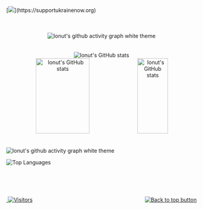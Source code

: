 <div id="top"></div>
[<img src="https://github-ads.s3.eu-central-1.amazonaws.com/support-ukraine.svg?t=1" />](https://supportukrainenow.org)

<br>
<br>
<br>
<br>

<!-- SVG Typing -->
<div align="center">
  <picture>
    <source media="(prefers-color-scheme: dark)" srcset="https://readme-typing-svg.herokuapp.com?font=Roboto&weight=500&size=25&duration=3500&pause=3500&color=A371ED&center=true&width=435&lines=Heeeeeeeeeeeeeeeeeeeeey!;My+name+is+Ionu%C8%9B+-+Nicu;I'm+21+years+old+young+boy+from;Republic+of+Moldova;with+a+passion+for+programming.">
    <source media="(prefers-color-scheme: light), (prefers-color-scheme: no-preference)" srcset="https://readme-typing-svg.herokuapp.com?font=Roboto&weight=500&size=25&duration=3500&pause=3500&color=8253DF&center=true&width=435&lines=Heeeeeeeeeeeeeeeeeeeeey!;My+name+is+Ionu%C8%9B+-+Nicu;I'm+21+years+old+young+boy+from;Republic+of+Moldova;with+a+passion+for+programming.">
    <img alt="Ionut's github activity graph white theme" src="https://readme-typing-svg.herokuapp.com?font=Roboto&weight=500&size=25&duration=3500&pause=3500&color=8253DF&center=true&width=435&lines=Heeeeeeeeeeeeeeeeeeeeey!;My+name+is+Ionu%C8%9B+-+Nicu;I'm+21+years+old+young+boy+from;Republic+of+Moldova;with+a+passion+for+programming.">
  </picture>
</div>

<br>
<br>

<!-- Ionut's GitHub streaks -->
<div align="center">
    <picture>
        <source media="(prefers-color-scheme: dark)" srcset="https://github-readme-streak-stats.herokuapp.com?user=Van4kk&theme=swift&hide_border=true&date_format=j%20M%5B%20Y%5D&background=EB545400&border=EB545400&stroke=30363DE4&ring=794ECA&fire=794ECA&currStreakNum=794ECA&sideNums=794ECA&currStreakLabel=E6EDF3&sideLabels=E6EDF3&dates=E6EDF3">
        <source media="(prefers-color-scheme: light), (prefers-color-scheme: no-preference)" srcset="https://github-readme-streak-stats.herokuapp.com?user=Van4kk&theme=swift&hide_border=true&date_format=j%20M%5B%20Y%5D&background=EB545400&border=EB545400&stroke=D0D7DE&ring=8453DF&fire=8453DF&currStreakNum=8453DF&sideNums=8453DF&currStreakLabel=1F2328&sideLabels=1F2328&dates=1F2328"> 
        <img alt="Ionut's GitHub stats" src="https://github-readme-streak-stats.herokuapp.com?user=Van4kk&theme=swift&hide_border=true&date_format=j%20M%5B%20Y%5D&background=EB545400&border=EB545400&stroke=D0D7DE&ring=8453DF&fire=8453DF&currStreakNum=8453DF&sideNums=8453DF&currStreakLabel=1F2328&sideLabels=1F2328&dates=1F2328">
    </picture>
</div>

<!-- Ionut's GitHub stats -->
<div align="center">  
    <!-- Ionut's GitHub stats -->
    <picture>
        <source width="53%" height="199px" media="(prefers-color-scheme: dark)" srcset="https://github-readme-stats.vercel.app/api?username=Van4kk&show_icons=true&theme=dark">
        <source width="53%" height="199px" media="(prefers-color-scheme: light), (prefers-color-scheme: no-preference)" srcset="https://github-readme-activity-graph.cyclic.app/graph?username=Van4kk&bg_color=ffffff&color=1f2328&line=d0d7de&point=8253df&area=true&hide_border=true"> 
        <img width="53%" height="199px" alt="Ionut's GitHub stats" src="https://github-readme-stats.vercel.app/api?username=Van4kk">
    </picture>
    <!-- Ionut's GitHub stats -->
    <picture>
        <source width="40%" height="199px" media="(prefers-color-scheme: dark)" srcset="https://github-readme-stats.vercel.app/api/top-langs/?username=Van4kk&layout=compact&langs_count=10">
        <source width="40%" height="199px" media="(prefers-color-scheme: light), (prefers-color-scheme: no-preference)" srcset="https://github-readme-stats.vercel.app/api/top-langs/?username=Van4kk&layout=compact&langs_count=10"> 
        <img width="40%" height="199px" alt="Ionut's GitHub stats" src="https://github-readme-stats.vercel.app/api/top-langs/?username=Van4kk&layout=compact&langs_count=10">
    </picture>
</div>

<br>
<br>
<!-- Ionut's GitHub activity graph -->
<picture>
  <source media="(prefers-color-scheme: dark)" srcset="https://github-readme-activity-graph.cyclic.app/graph?username=Van4kk&bg_color=0d1117&color=30363d&line=e6edf3&point=a371ed&area=true&hide_border=true">
  <source media="(prefers-color-scheme: light), (prefers-color-scheme: no-preference)" srcset="https://github-readme-activity-graph.cyclic.app/graph?username=Van4kk&bg_color=ffffff&color=1f2328&line=d0d7de&point=8253df&area=true&hide_border=true">
  <img alt="Ionut's github activity graph white theme" src="https://github-readme-activity-graph.cyclic.app/graph?username=Van4kk&bg_color=ffffff&color=1f2328&line=d0d7de&point=8253df&area=true&hide_border=true">
</picture>

![Top Languages](https://github-readme-stats.vercel.app/api/top-langs/?username=Van4kk&layout=compact&langs_count=10)

<br>
<br>
<br>
<br>

<!-- Footer -->
<div>
    <!-- Tracks -->
    <div align="left" style="width: 50%; float: left;">
        <a href="https://github.com/Van4kk">
            <img src="https://img.shields.io/github/followers/Van4kk?color=green&label=Followers" alt="">
        </a>
        <a href="https://github.com/Van4kk">
            <!-- <picture>
                <source>
                <source>
            </picture> -->
            <img src="https://visitor-badge.laobi.icu/badge?page_id=Van4kk.Van4kk" alt="Visitors">
        </a>
    </div>
    <!-- Back to Top button -->
    <div align="right" style="width: 50%; float: right;">
        <a href="#top" style="margin-bottom: 10px;">
            <picture>
                <source media="(prefers-color-scheme: dark)" srcset="https://img.shields.io/badge/Back%20to%20top-794ECA?style=flat">
                <source media="(prefers-color-scheme: light), (prefers-color-scheme: no-preference)" srcset="https://img.shields.io/badge/Back%20to%20top-8453DF?style=flat">
                <img alt="Back to top button" src="https://img.shields.io/badge/Back%20to%20top-8453DF?style=flat">
            </picture>
        </a>
    </div>
</div>
